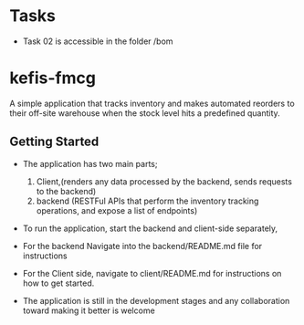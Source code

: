 # Tasks
- Task 02 is accessible in the folder /bom

# kefis-fmcg
A simple application that tracks inventory and makes automated reorders to their off-site warehouse when the stock level hits a predefined quantity.
## Getting Started
- The application has two main parts;
  1. Client,(renders any data processed by the backend, sends requests to the backend)
  2. backend (RESTFul APIs that perform the inventory tracking operations, and expose a list of endpoints)

- To run the application, start the backend and client-side separately,
- For the backend Navigate into the backend/README.md file for instructions
- For the Client side, navigate to client/README.md for instructions on how to get started.
- The application is still in the development stages and any collaboration toward making it better is welcome
